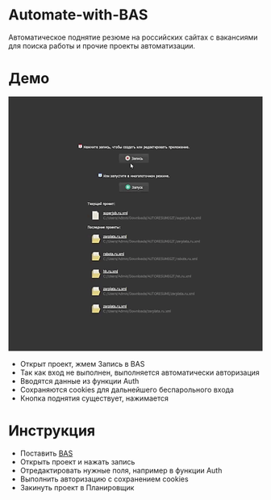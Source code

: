# Automate-with-BAS
Автоматическое поднятие резюме на российских сайтах с вакансиями для поиска работы и прочие проекты автоматизации.

# Демо
<p align="center">
  <img src="res/demo.gif">
</p>

- Открыт проект, жмем Запись в BAS
- Так как вход не выполнен, выполняется автоматически авторизация
- Вводятся данные из функции Auth
- Сохраняются cookies для дальнейшего беспарольного входа
- Кнопка поднятия существует, нажимается
# Инструкция
- Поставить [BAS](https://bablosoft.com/shop/BrowserAutomationStudio)
- Открыть проект и нажать запись
- Отредактировать нужные поля, например в функции Auth
- Выполнить авторизацию с сохранением cookies
- Закинуть проект в Планировщик